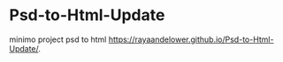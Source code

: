 # Psd-to-Html-Update
minimo project psd to html
 https://rayaandelower.github.io/Psd-to-Html-Update/.
